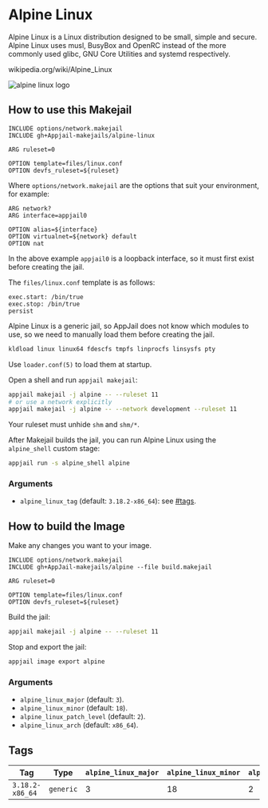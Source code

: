 # Alpine Linux

Alpine Linux is a Linux distribution designed to be small, simple and secure. Alpine Linux uses musl, BusyBox and OpenRC instead of the more commonly used glibc, GNU Core Utilities and systemd respectively.

wikipedia.org/wiki/Alpine\_Linux

![alpine linux logo](https://upload.wikimedia.org/wikipedia/commons/thumb/e/e6/Alpine_Linux.svg/250px-Alpine_Linux.svg.png)

## How to use this Makejail

```
INCLUDE options/network.makejail
INCLUDE gh+Appjail-makejails/alpine-linux

ARG ruleset=0

OPTION template=files/linux.conf
OPTION devfs_ruleset=${ruleset}
```

Where `options/network.makejail` are the options that suit your environment, for example:

```
ARG network?
ARG interface=appjail0

OPTION alias=${interface}
OPTION virtualnet=${network} default
OPTION nat
```

In the above example `appjail0` is a loopback interface, so it must first exist before creating the jail.

The `files/linux.conf` template is as follows:

```
exec.start: /bin/true
exec.stop: /bin/true
persist
```

Alpine Linux is a generic jail, so AppJail does not know which modules to use, so we need to manually load them before creating the jail.

```sh
kldload linux linux64 fdescfs tmpfs linprocfs linsysfs pty
```

Use `loader.conf(5)` to load them at startup.

Open a shell and run `appjail makejail`:

```sh
appjail makejail -j alpine -- --ruleset 11
# or use a network explicitly
appjail makejail -j alpine -- --network development --ruleset 11
```

Your ruleset must unhide `shm` and `shm/*`.

After Makejail builds the jail, you can run Alpine Linux using the `alpine_shell` custom stage:

```sh
appjail run -s alpine_shell alpine
```

### Arguments

* `alpine_linux_tag` (default: `3.18.2-x86_64`): see [#tags](#tags).

## How to build the Image

Make any changes you want to your image.

```
INCLUDE options/network.makejail
INCLUDE gh+AppJail-makejails/alpine --file build.makejail

ARG ruleset=0

OPTION template=files/linux.conf
OPTION devfs_ruleset=${ruleset}
```

Build the jail:

```sh
appjail makejail -j alpine -- --ruleset 11
```

Stop and export the jail:

```sh
appjail image export alpine
```

### Arguments

* `alpine_linux_major` (default: `3`).
* `alpine_linux_minor` (default: `18`).
* `alpine_linux_patch_level` (default: `2`).
* `alpine_linux_arch` (default: `x86_64`).

## Tags

| Tag             | Type      | `alpine_linux_major` | `alpine_linux_minor` | `alpine_linux_patch_level` | `alpine_linux_arch` |
| --------------- | --------- | -------------------- | -------------------- | -------------------------- | ------------------- |
| `3.18.2-x86_64` | `generic` |          3           |          18          |              2             |        x86\_64      |
